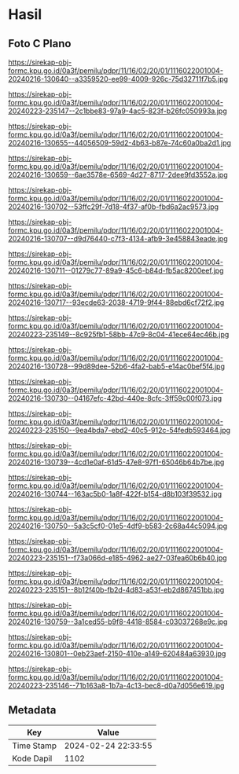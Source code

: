 # Hasil

## Foto C Plano

https://sirekap-obj-formc.kpu.go.id/0a3f/pemilu/pdpr/11/16/02/20/01/1116022001004-20240216-130640--a3359520-ee99-4009-926c-75d32711f7b5.jpg

https://sirekap-obj-formc.kpu.go.id/0a3f/pemilu/pdpr/11/16/02/20/01/1116022001004-20240223-235147--2c1bbe83-97a9-4ac5-823f-b26fc050993a.jpg

https://sirekap-obj-formc.kpu.go.id/0a3f/pemilu/pdpr/11/16/02/20/01/1116022001004-20240216-130655--44056509-59d2-4b63-b87e-74c60a0ba2d1.jpg

https://sirekap-obj-formc.kpu.go.id/0a3f/pemilu/pdpr/11/16/02/20/01/1116022001004-20240216-130659--6ae3578e-6569-4d27-8717-2dee9fd3552a.jpg

https://sirekap-obj-formc.kpu.go.id/0a3f/pemilu/pdpr/11/16/02/20/01/1116022001004-20240216-130702--53ffc29f-7d18-4f37-af0b-fbd6a2ac9573.jpg

https://sirekap-obj-formc.kpu.go.id/0a3f/pemilu/pdpr/11/16/02/20/01/1116022001004-20240216-130707--d9d76440-c7f3-4134-afb9-3e458843eade.jpg

https://sirekap-obj-formc.kpu.go.id/0a3f/pemilu/pdpr/11/16/02/20/01/1116022001004-20240216-130711--01279c77-89a9-45c6-b84d-fb5ac8200eef.jpg

https://sirekap-obj-formc.kpu.go.id/0a3f/pemilu/pdpr/11/16/02/20/01/1116022001004-20240216-130717--93ecde63-2038-4719-9f44-88ebd6cf72f2.jpg

https://sirekap-obj-formc.kpu.go.id/0a3f/pemilu/pdpr/11/16/02/20/01/1116022001004-20240223-235149--8c925fb1-58bb-47c9-8c04-41ece64ec46b.jpg

https://sirekap-obj-formc.kpu.go.id/0a3f/pemilu/pdpr/11/16/02/20/01/1116022001004-20240216-130728--99d89dee-52b6-4fa2-bab5-e14ac0bef5f4.jpg

https://sirekap-obj-formc.kpu.go.id/0a3f/pemilu/pdpr/11/16/02/20/01/1116022001004-20240216-130730--04167efc-42bd-440e-8cfc-3ff59c00f073.jpg

https://sirekap-obj-formc.kpu.go.id/0a3f/pemilu/pdpr/11/16/02/20/01/1116022001004-20240223-235150--9ea4bda7-ebd2-40c5-912c-54fedb593464.jpg

https://sirekap-obj-formc.kpu.go.id/0a3f/pemilu/pdpr/11/16/02/20/01/1116022001004-20240216-130739--4cd1e0af-61d5-47e8-97f1-65046b64b7be.jpg

https://sirekap-obj-formc.kpu.go.id/0a3f/pemilu/pdpr/11/16/02/20/01/1116022001004-20240216-130744--163ac5b0-1a8f-422f-b154-d8b103f39532.jpg

https://sirekap-obj-formc.kpu.go.id/0a3f/pemilu/pdpr/11/16/02/20/01/1116022001004-20240216-130750--5a3c5cf0-01e5-4df9-b583-2c68a44c5094.jpg

https://sirekap-obj-formc.kpu.go.id/0a3f/pemilu/pdpr/11/16/02/20/01/1116022001004-20240223-235151--f73a066d-e185-4962-ae27-03fea60b6b40.jpg

https://sirekap-obj-formc.kpu.go.id/0a3f/pemilu/pdpr/11/16/02/20/01/1116022001004-20240223-235151--8b12f40b-fb2d-4d83-a53f-eb2d867451bb.jpg

https://sirekap-obj-formc.kpu.go.id/0a3f/pemilu/pdpr/11/16/02/20/01/1116022001004-20240216-130759--3a1ced55-b9f8-4418-8584-c03037268e9c.jpg

https://sirekap-obj-formc.kpu.go.id/0a3f/pemilu/pdpr/11/16/02/20/01/1116022001004-20240216-130801--0eb23aef-2150-410e-a149-620484a63930.jpg

https://sirekap-obj-formc.kpu.go.id/0a3f/pemilu/pdpr/11/16/02/20/01/1116022001004-20240223-235146--71b163a8-1b7a-4c13-bec8-d0a7d056e619.jpg


## Metadata

| Key        | Value               |
| ---------- | ------------------- |
| Time Stamp | 2024-02-24 22:33:55 |
| Kode Dapil | 1102                |



